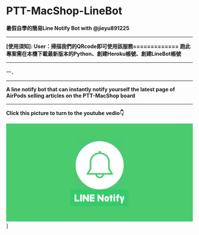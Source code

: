 # PTT-MacShop-LineBot
**暑假自學的簡易Line Notify Bot with @jieyu891225**
****  
  **[使用須知]: User：掃描我們的QRcode即可使用該服務=============  跑此專案需在本機下載最新版本的Python、創建Heroku帳號、創建LineBot帳號**
****
一、
****
**A line notify bot that can instantly notify yourself the latest page of AirPods selling articles on the PTT-MacShop board**
****
**Click this picture to turn to the youtube vedio👇**

[![IMAGE ALT TEXT](https://github.com/Emily-Weng/PTT-MacShop-Notifier/blob/main/line-notify.jpg)](https://www.youtube.com/watch?v=yw8b3av3hro "PTT-MacShop-Notifier成果展示")]
